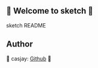 ## 👋 Welcome to sketch 🚀  

sketch README  
  
  
## Author  

🤖 casjay: [Github](https://github.com/casjay) 🤖  
